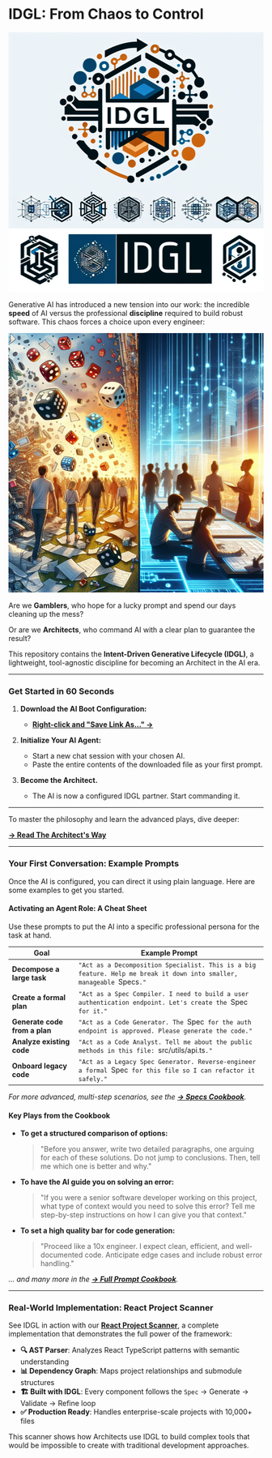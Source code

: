 # IDGL: From Chaos to Control

<img src="./_assets/logo.png" alt="The Architect vs. The Gambler" width="512" height="512">

Generative AI has introduced a new tension into our work: the incredible **speed** of AI versus the professional **discipline** required to build robust software. This chaos forces a choice upon every engineer:

<img src="./_assets/chaos-vs-control.png" alt="The Architect vs. The Gambler" width="512" height="512">

Are we **Gamblers**, who hope for a lucky prompt and spend our days cleaning up the mess?

Or are we **Architects**, who command AI with a clear plan to guarantee the result?

This repository contains the **Intent-Driven Generative Lifecycle (IDGL)**, a lightweight, tool-agnostic discipline for becoming an Architect in the AI era.

---

### Get Started in 60 Seconds

1.  **Download the AI Boot Configuration:**
    *   **[Right-click and "Save Link As..." →](./04-ai-agent-boot-config/idgl-boot-config.yaml)**

2.  **Initialize Your AI Agent:**
    *   Start a new chat session with your chosen AI.
    *   Paste the entire contents of the downloaded file as your first prompt.

3.  **Become the Architect.**
    *   The AI is now a configured IDGL partner. Start commanding it.

---

To master the philosophy and learn the advanced plays, dive deeper:

**[→ Read The Architect's Way](./00-the-architects-way.md.md)**

---

### Your First Conversation: Example Prompts

Once the AI is configured, you can direct it using plain language. Here are some examples to get you started.

#### Activating an Agent Role: A Cheat Sheet

Use these prompts to put the AI into a specific professional persona for the task at hand.

| Goal | Example Prompt |
|---|---|
| **Decompose a large task** | `"Act as a Decomposition Specialist. This is a big feature. Help me break it down into smaller, manageable `Specs`."` |
| **Create a formal plan** | `"Act as a Spec Compiler. I need to build a user authentication endpoint. Let's create the `Spec` for it."` |
| **Generate code from a plan** | `"Act as a Code Generator. The `Spec` for the auth endpoint is approved. Please generate the code."` |
| **Analyze existing code** | `"Act as a Code Analyst. Tell me about the public methods in this file: `src/utils/api.ts`."` |
| **Onboard legacy code** | `"Act as a Legacy Spec Generator. Reverse-engineer a formal `Spec` for this file so I can refactor it safely."` |

*For more advanced, multi-step scenarios, see the **[→ Specs Cookbook](./08-specs-cookbook.md)**.*

#### Key Plays from the Cookbook

*   **To get a structured comparison of options:**
    > "Before you answer, write two detailed paragraphs, one arguing for each of these solutions. Do not jump to conclusions. Then, tell me which one is better and why."

*   **To have the AI guide you on solving an error:**
    > "If you were a senior software developer working on this project, what type of context would you need to solve this error? Tell me step-by-step instructions on how I can give you that context."

*   **To set a high quality bar for code generation:**
    > "Proceed like a 10x engineer. I expect clean, efficient, and well-documented code. Anticipate edge cases and include robust error handling."

*... and many more in the **[→ Full Prompt Cookbook](./08-prompt-cookbook.md)**.*

---

### Real-World Implementation: React Project Scanner

See IDGL in action with our **[React Project Scanner](./02-implementation/04-react-project-scanner/)**, a complete implementation that demonstrates the full power of the framework:

*   **🔍 AST Parser**: Analyzes React TypeScript patterns with semantic understanding
*   **📊 Dependency Graph**: Maps project relationships and submodule structures  
*   **🏗️ Built with IDGL**: Every component follows the `Spec` → Generate → Validate → Refine loop
*   **✅ Production Ready**: Handles enterprise-scale projects with 10,000+ files

This scanner shows how Architects use IDGL to build complex tools that would be impossible to create with traditional development approaches.

